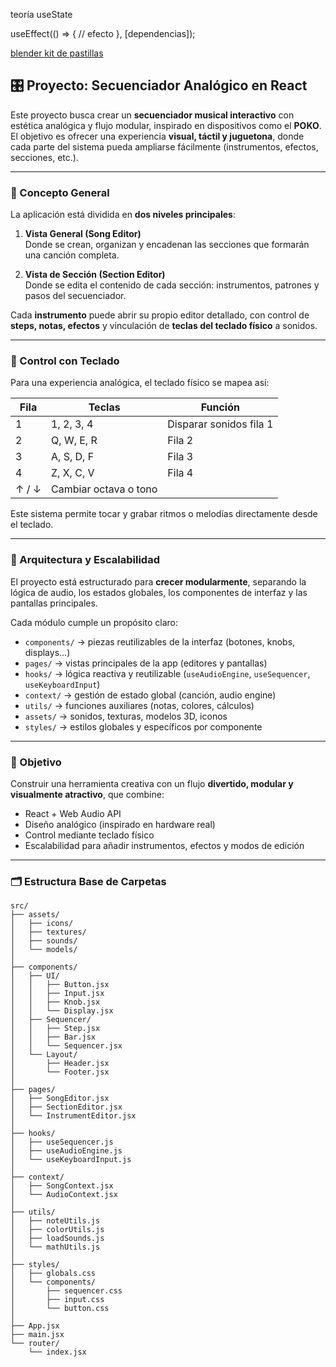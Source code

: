 teoría
useState

useEffect(() => {
  // efecto
}, [dependencias]);

[blender kit de pastillas](https://www.blenderkit.com/get-blenderkit/d1bfff0f-a4bb-4fa1-981e-9812a4c2380a/)

## 🎛️ Proyecto: Secuenciador Analógico en React

Este proyecto busca crear un **secuenciador musical interactivo** con estética analógica y flujo modular, inspirado en dispositivos como el **POKO**.  
El objetivo es ofrecer una experiencia **visual, táctil y juguetona**, donde cada parte del sistema pueda ampliarse fácilmente (instrumentos, efectos, secciones, etc.).

---

### 🧠 Concepto General

La aplicación está dividida en **dos niveles principales**:

1. **Vista General (Song Editor)**  
   Donde se crean, organizan y encadenan las secciones que formarán una canción completa.

2. **Vista de Sección (Section Editor)**  
   Donde se edita el contenido de cada sección: instrumentos, patrones y pasos del secuenciador.

Cada **instrumento** puede abrir su propio editor detallado, con control de **steps, notas, efectos** y vinculación de **teclas del teclado físico** a sonidos.

---

### 🎹 Control con Teclado

Para una experiencia analógica, el teclado físico se mapea así:

| Fila | Teclas | Función |
|------|---------|---------|
| 1 | 1, 2, 3, 4 | Disparar sonidos fila 1 |
| 2 | Q, W, E, R | Fila 2 |
| 3 | A, S, D, F | Fila 3 |
| 4 | Z, X, C, V | Fila 4 |
| ↑ / ↓ | Cambiar octava o tono |

Este sistema permite tocar y grabar ritmos o melodías directamente desde el teclado.

---

### 🧩 Arquitectura y Escalabilidad

El proyecto está estructurado para **crecer modularmente**, separando la lógica de audio, los estados globales, los componentes de interfaz y las pantallas principales.

Cada módulo cumple un propósito claro:
- `components/` → piezas reutilizables de la interfaz (botones, knobs, displays…)
- `pages/` → vistas principales de la app (editores y pantallas)
- `hooks/` → lógica reactiva y reutilizable (`useAudioEngine`, `useSequencer`, `useKeyboardInput`)
- `context/` → gestión de estado global (canción, audio engine)
- `utils/` → funciones auxiliares (notas, colores, cálculos)
- `assets/` → sonidos, texturas, modelos 3D, iconos
- `styles/` → estilos globales y específicos por componente

---

### 🚀 Objetivo

Construir una herramienta creativa con un flujo **divertido, modular y visualmente atractivo**, que combine:
- React + Web Audio API  
- Diseño analógico (inspirado en hardware real)  
- Control mediante teclado físico  
- Escalabilidad para añadir instrumentos, efectos y modos de edición

---

### 🗂️ Estructura Base de Carpetas

```plaintext
src/
├── assets/
│   ├── icons/
│   ├── textures/
│   ├── sounds/
│   └── models/
│
├── components/
│   ├── UI/
│   │   ├── Button.jsx
│   │   ├── Input.jsx
│   │   ├── Knob.jsx
│   │   └── Display.jsx
│   ├── Sequencer/
│   │   ├── Step.jsx
│   │   ├── Bar.jsx
│   │   └── Sequencer.jsx
│   └── Layout/
│       ├── Header.jsx
│       └── Footer.jsx
│
├── pages/
│   ├── SongEditor.jsx
│   ├── SectionEditor.jsx
│   └── InstrumentEditor.jsx
│
├── hooks/
│   ├── useSequencer.js
│   ├── useAudioEngine.js
│   └── useKeyboardInput.js
│
├── context/
│   ├── SongContext.jsx
│   └── AudioContext.jsx
│
├── utils/
│   ├── noteUtils.js
│   ├── colorUtils.js
│   ├── loadSounds.js
│   └── mathUtils.js
│
├── styles/
│   ├── globals.css
│   └── components/
│       ├── sequencer.css
│       ├── input.css
│       └── button.css
│
├── App.jsx
├── main.jsx
└── router/
    └── index.jsx
